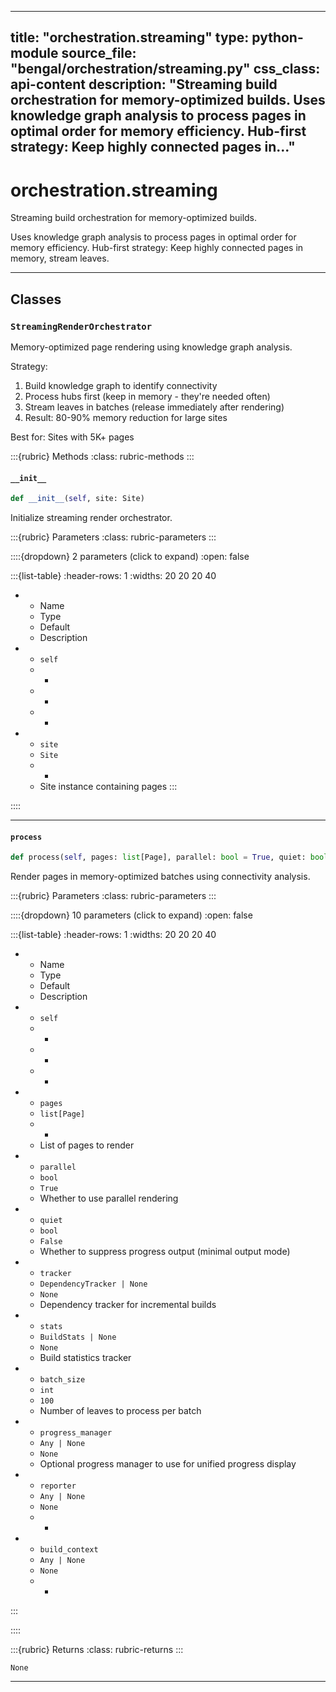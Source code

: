 
---
title: "orchestration.streaming"
type: python-module
source_file: "bengal/orchestration/streaming.py"
css_class: api-content
description: "Streaming build orchestration for memory-optimized builds.  Uses knowledge graph analysis to process pages in optimal order for memory efficiency. Hub-first strategy: Keep highly connected pages in..."
---

# orchestration.streaming

Streaming build orchestration for memory-optimized builds.

Uses knowledge graph analysis to process pages in optimal order for memory efficiency.
Hub-first strategy: Keep highly connected pages in memory, stream leaves.

---

## Classes

### `StreamingRenderOrchestrator`


Memory-optimized page rendering using knowledge graph analysis.

Strategy:
1. Build knowledge graph to identify connectivity
2. Process hubs first (keep in memory - they're needed often)
3. Stream leaves in batches (release immediately after rendering)
4. Result: 80-90% memory reduction for large sites

Best for: Sites with 5K+ pages




:::{rubric} Methods
:class: rubric-methods
:::
#### `__init__`
```python
def __init__(self, site: Site)
```

Initialize streaming render orchestrator.



:::{rubric} Parameters
:class: rubric-parameters
:::

::::{dropdown} 2 parameters (click to expand)
:open: false

:::{list-table}
:header-rows: 1
:widths: 20 20 20 40

* - Name
  - Type
  - Default
  - Description
* - `self`
  - -
  - -
  - -
* - `site`
  - `Site`
  - -
  - Site instance containing pages
:::

::::




---
#### `process`
```python
def process(self, pages: list[Page], parallel: bool = True, quiet: bool = False, tracker: DependencyTracker | None = None, stats: BuildStats | None = None, batch_size: int = 100, progress_manager: Any | None = None, reporter: Any | None = None, build_context: Any | None = None) -> None
```

Render pages in memory-optimized batches using connectivity analysis.



:::{rubric} Parameters
:class: rubric-parameters
:::

::::{dropdown} 10 parameters (click to expand)
:open: false

:::{list-table}
:header-rows: 1
:widths: 20 20 20 40

* - Name
  - Type
  - Default
  - Description
* - `self`
  - -
  - -
  - -
* - `pages`
  - `list[Page]`
  - -
  - List of pages to render
* - `parallel`
  - `bool`
  - `True`
  - Whether to use parallel rendering
* - `quiet`
  - `bool`
  - `False`
  - Whether to suppress progress output (minimal output mode)
* - `tracker`
  - `DependencyTracker | None`
  - `None`
  - Dependency tracker for incremental builds
* - `stats`
  - `BuildStats | None`
  - `None`
  - Build statistics tracker
* - `batch_size`
  - `int`
  - `100`
  - Number of leaves to process per batch
* - `progress_manager`
  - `Any | None`
  - `None`
  - Optional progress manager to use for unified progress display
* - `reporter`
  - `Any | None`
  - `None`
  - -
* - `build_context`
  - `Any | None`
  - `None`
  - -
:::

::::

:::{rubric} Returns
:class: rubric-returns
:::

`None`




---


